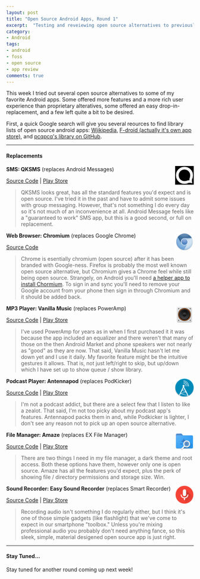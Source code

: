 ```yaml
---
layout: post
title: "Open Source Android Apps, Round 1"
excerpt:  "Testing and reveiewing open source alternatives to previously used proprietary Android Apps"
category:
- Android
tags:
- android
- foss
- open source
- app review
comments: true
---
```


This week I tried out several open source alternatives to some of my favorite Android apps.  Some offered more features and a more rich user experience than proprietary alteratives, some offered an easy drop-in-replacement, and a few left quite a bit to be desired.

First, a quick Google search will give you several reources to find library lists of open source android apps:  [Wjikipedia](https://en.wikipedia.org/wiki/List_of_free_and_open-source_Android_applications), [F-droid (actually it's own app store)](http://fdroid.org), and [pcqpcq's library on GitHub](https://github.com/pcqpcq/open-source-android-apps).

---

#### Replacements

<img src="/images/android/icon_qksms.png" style="max-width: 10%; height: auto; float: right">

**SMS:  QKSMS** (replaces Android Messages)

[Source Code](https://github.com/moezbhatti/qksms) \| [Play Store](https://play.google.com/store/apps/details?id=com.moez.QKSMS&hl=en)

> QKSMS looks great, has all the standard features you'd expect and is open source.  I've tried it in the past and have to admit some issues with group messaging.  However, that's not something I do every day so it's not much of an inconvenience at all.  Android Message feels like a "guaranteed to work" SMS app, but this is a good second, or full on replacement.

<img src="/images/android/icon_chromium.jpg" style="max-width: 10%; height: auto; float: right">

**Web Browser:  Chromium** (replaces Google Chrome)

[Source Code](https://github.com/chromium/chromium)

> Chrome is esentially chromium (open source) after it has been branded with Google-ness.  Firefox is probably the most well known open source alternative, but Chromium gives a Chrome feel while still being open source.  Strangely, on Android you'll need [a helper app to install Chormium](https://github.com/chromium/chromium).  To sign in and sync you'll need to remove your Google account from your phone then sign in through Chromium and it should be added back.

<img src="/images/android/icon_vanilla-music.jpg" style="max-width: 10%; height: auto; float: right">

**MP3 Player:  Vanilla Music** (replaces PowerAmp)

[Source Code](https://github.com/vanilla-music/vanilla) \| [Play Store](https://play.google.com/store/apps/details?id=ch.blinkenlights.android.vanilla&hl=en)

> I've used PowerAmp for years as in when I first purchased it it was because the app included an equalizer and there weren't that many of those on the then Android Market and phone speakers wer not nearly as "good" as they are now.  That said, Vanilla Music hasn't let me down yet and I use it daily.  My favorite feature might be the intuitive gestures it allows.  That is, not just left/right to skip, but up/down which I have set up to show queue / show library.

<img src="/images/android/icon_antennapod.png" style="max-width: 10%; height: auto; float: right">

**Podcast Player:  Antennapod** (replaces PodKicker)

[Source Code](https://github.com/AntennaPod/AntennaPod) \| [Play Store](https://play.google.com/store/apps/details?id=de.danoeh.antennapod&hl=en)

> I'm not a podcast addict, but there are a select few that I listen to like a zealot.  That said, I'm not too picky about my podcast app's features.  Antennapod packs them in and, while Podkicker is lighter, I don't see any reason not to pick up an open source alternative.

<img src="/images/android/icon_amaze.jpg" style="max-width: 10%; height: auto; float: right">

**File Manager:  Amaze** (replaces EX File Manager)

[Source Code](https://github.com/arpitkh96/AmazeFileManager) \| [Play Store](https://play.google.com/store/apps/details?id=com.amaze.filemanager&hl=en)

> There are two things I need in my file manager, a dark theme and root access.  Both these options have them, however only one is open source.  Amaze has all the features you'd expect, plus the perk of showing file / directory permissions and storage size.  Win.

<img src="/images/android/icon_easy-sound-recorder.png" style="max-width: 10%; height: auto; float: right">

**Sound Recorder:  Easy Sound Recorder** (replaces Smart Recorder)

[Source Code](https://github.com/dkim0419/SoundRecorder) \| [Play Store](https://play.google.com/store/apps/details?id=com.danielkim.soundrecorder&hl=en)

>  Recording audio isn't something I do regularly either, but I think it's one of those simple gadgets (like flashlight) that we've come to expect in our smartphone "toolbox."  Unless you're mixing professional audio you probably don't need anything fance, so this sleek, simple, material desigened open source app is just right.

---

#### Stay Tuned...

Stay tuned for another round coming up next week!
